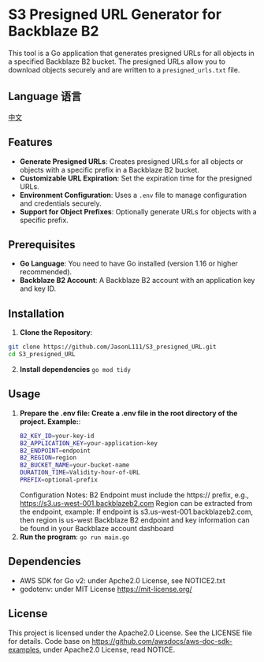 # S3 Presigned URL Generator for Backblaze B2

This tool is a Go application that generates presigned URLs for all objects in a specified Backblaze B2 bucket. The presigned URLs allow you to download objects securely and are written to a `presigned_urls.txt` file.

## Language 语言

[中文](https://github.com/JasonL111/S3_presigned_URL/blob/main/README.zh-CN.md)

## Features

- **Generate Presigned URLs**: Creates presigned URLs for all objects or objects with a specific prefix in a Backblaze B2 bucket.
- **Customizable URL Expiration**: Set the expiration time for the presigned URLs.
- **Environment Configuration**: Uses a `.env` file to manage configuration and credentials securely.
- **Support for Object Prefixes**: Optionally generate URLs for objects with a specific prefix.

## Prerequisites

- **Go Language**: You need to have Go installed (version 1.16 or higher recommended).
- **Backblaze B2 Account**: A Backblaze B2 account with an application key and key ID.

## Installation

1. **Clone the Repository**:
```bash
git clone https://github.com/JasonL111/S3_presigned_URL.git
cd S3_presigned_URL
```
2. **Install dependencies**
`go mod tidy`


## Usage
1. **Prepare the .env file: Create a .env file in the root directory of the project. Example:**:
    ```bash
    B2_KEY_ID=your-key-id
    B2_APPLICATION_KEY=your-application-key
    B2_ENDPOINT=endpoint
    B2_REGION=region
    B2_BUCKET_NAME=your-bucket-name
    DURATION_TIME=Validity-hour-of-URL
    PREFIX=optional-prefix
    ```
    Configuration Notes:
    B2 Endpoint must include the https:// prefix, e.g., https://s3.us-west-001.backblazeb2.com
    Region can be extracted from the endpoint, example:
    If endpoint is s3.us-west-001.backblazeb2.com, then region is us-west
    Backblaze B2 endpoint and key information can be found in your Backblaze account dashboard
2. **Run the program**:
    `go run main.go`

## Dependencies
- AWS SDK for Go v2: under Apche2.0 License, see NOTICE2.txt
- godotenv: under MIT License https://mit-license.org/
  

## License
This project is licensed under the Apache2.0 License. See the LICENSE file for details.
Code base on https://github.com/awsdocs/aws-doc-sdk-examples, under Apache2.0 License, read NOTICE.
